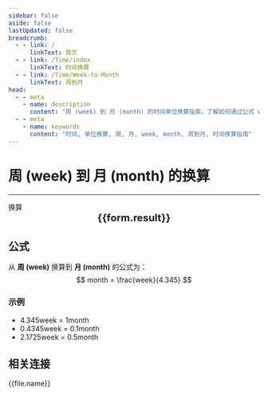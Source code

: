 ```yaml
---
sidebar: false
aside: false
lastUpdated: false
breadcrumb:
  - - link: /
      linkText: 首页
  - - link: /Time/index
      linkText: 时间换算
  - - link: /Time/Week-to-Month
      linkText: 周到月
head:
  - - meta
    - name: description
      content: "周 (week) 到 月 (month) 的时间单位换算指南。了解如何通过公式 week ÷ 4.345 换算为月。"
  - - meta
    - name: keywords
      content: "时间, 单位换算, 周, 月, week, month, 周到月, 时间换算指南"
---
```

# 周 (week) 到 月 (month) 的换算

---
<script setup>
import { onMounted, reactive, inject, ref } from 'vue'
import { NButton,NForm ,NFormItem,NInput,NInputNumber,NSelect,NCard,useMessage,NGrid ,NGi  } from 'naive-ui'
import { defineClientComponent } from 'vitepress'
import { Time } from '../../files';

const convert = inject('convert')

const form = reactive({
  number: null,
  result: '',
})

const convertHandler = () => {
  if (form.number !== null && !isNaN(form.number)) {
    const convertedValue = parseFloat(form.number) / 4.345
    form.result = `${form.number}week = ${convertedValue.toFixed(4)}month`
  } else {
    form.result = '请输入有效的数值。'
  }
}
</script>

<n-form size="large" :model="form">
  <n-form-item label="周 (week)">
    <n-input-number v-model:value="form.number" placeholder="输入周" style="width: 100%" />
  </n-form-item>
  <n-form-item>
    <n-button type="info" @click="convertHandler" block>换算</n-button>
  </n-form-item>
</n-form>

<n-card  embedded :bordered="false" hoverable>
  <div  style="text-align:center;font-size:20px;">
    <strong>{{form.result}}</strong>
  </div>
</n-card>

## 公式

从 **周 (week)** 换算到 **月 (month)** 的公式为：
$$ month = \frac{week}{4.345} $$

### 示例
- 4.345week = 1month
- 0.4345week = 0.1month
- 2.1725week = 0.5month
## 相关连接
<n-grid x-gap="12" :cols="2">
  <n-gi v-for="(file, index) in Time" :key="index">
    <n-button
      text
      tag="a"
      :href="file.path"
      type="info"
    >
      {{file.name}}
    </n-button>
  </n-gi>
</n-grid>
